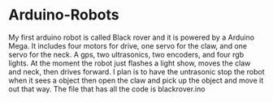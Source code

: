 # Arduino-Robots
My first arduino robot is called Black rover and it is powered by a Arduino Mega. It includes four motors for drive, one servo for the claw, and one servo for the neck. A gps, two ultrasonics, two encoders, and four rgb lights.
At the moment the robot just flashes a light show, moves the claw and neck, then drives forward. I plan is to have the untrasonic stop the robot when it sees a object then open the claw and pick up the object and move it out that way. 
The file that has all the code is blackrover.ino
